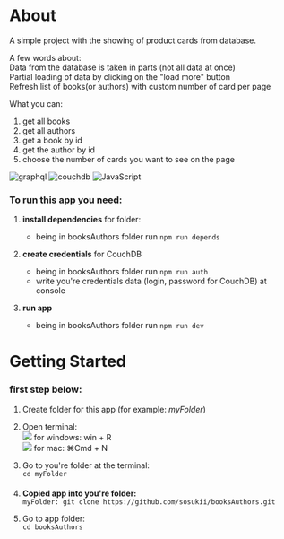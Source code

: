 # About
A simple project with the showing of product cards from database.

A few words about:\
Data from the database is taken in parts (not all data at once)\
Partial loading of data by clicking on the "load more" button\
Refresh list of books(or authors) with custom number of card per page

What you can:
1. get all books
2. get all authors
3. get a book by id
4. get the author by id
5. choose the number of cards you want to see on the page

![graphql](https://img.shields.io/badge/-Graphql-da0093?style=flat&logo=graphql)
![couchdb](https://img.shields.io/badge/-CouchDB-dd2427)
![JavaScript](https://img.shields.io/badge/-JavaScript-000?style=flat&logo=JavaScript)


### To run this app you need: 
1. **install dependencies** for folder: 
   + being in booksAuthors folder run `npm run depends`
   
2. **create credentials** for CouchDB 
   + being in booksAuthors folder run `npm run auth` 
   + write you're credentials data (login, password for CouchDB) at console
3. **run app**
   + being in booksAuthors folder run `npm run dev`


# Getting Started
### first step below: 
1. Create folder for this app (for example: *myFolder*)

2. Open terminal: \
![](https://img.shields.io/badge/--ffffff?style=flat&logo=windows&logoColor=33ccff) for windows: win + R\
![](https://img.shields.io/badge/--ffffff?style=flat&logo=apple&logoColor=000) for mac: ⌘Cmd + N

3. Go to you're folder at the terminal: \
`cd myFolder` 
####
4. **Copied app into you're folder:** \
`myFolder: git clone https://github.com/sosukii/booksAuthors.git`

5. Go to app folder: \
`cd booksAuthors`




